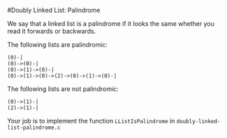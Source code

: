 #Doubly Linked List: Palindrome

We say that a linked list is a palindrome if it looks the same whether you
read it forwards or backwards.

The following lists are palindromic:

    (0)-|
    (0)->(0)-|
    (0)->(1)->(0)-|
    (0)->(1)->(0)->(2)->(0)->(1)->(0)-|

The following lists are not palindromic:

    (0)->(1)-|
    (2)->(1)-|

Your job is to implement the function `LListIsPalindrome` in `doubly-linked-list-palindrome.c`
